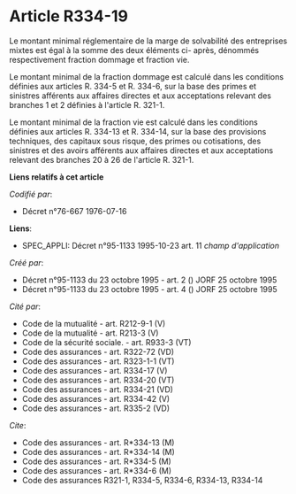 # Article R334-19

Le montant minimal réglementaire de la marge de solvabilité des entreprises mixtes est égal à la somme des deux éléments ci-
après, dénommés respectivement fraction dommage et fraction vie.

Le montant minimal de la fraction dommage est calculé dans les conditions définies aux articles R. 334-5 et R. 334-6, sur la
base des primes et sinistres afférents aux affaires directes et aux acceptations relevant des branches 1 et 2 définies à
l'article R. 321-1.

Le montant minimal de la fraction vie est calculé dans les conditions définies aux articles R. 334-13 et R. 334-14, sur la
base des provisions techniques, des capitaux sous risque, des primes ou cotisations, des sinistres et des avoirs afférents
aux affaires directes et aux acceptations relevant des branches 20 à 26 de l'article R. 321-1.

**Liens relatifs à cet article**

_Codifié par_:

  - Décret n°76-667 1976-07-16

**Liens**:

  - SPEC_APPLI: Décret n°95-1133 1995-10-23 art. 11 *champ d'application*

_Créé par_:

  - Décret n°95-1133 du 23 octobre 1995 - art. 2 () JORF 25 octobre 1995
  - Décret n°95-1133 du 23 octobre 1995 - art. 4 () JORF 25 octobre 1995

_Cité par_:

  - Code de la mutualité - art. R212-9-1 (V)
  - Code de la mutualité - art. R213-3 (V)
  - Code de la sécurité sociale. - art. R933-3 (VT)
  - Code des assurances - art. R322-72 (VD)
  - Code des assurances - art. R323-1-1 (VT)
  - Code des assurances - art. R334-17 (V)
  - Code des assurances - art. R334-20 (VT)
  - Code des assurances - art. R334-21 (VD)
  - Code des assurances - art. R334-42 (V)
  - Code des assurances - art. R335-2 (VD)

_Cite_:

  - Code des assurances - art. R*334-13 (M)
  - Code des assurances - art. R*334-14 (M)
  - Code des assurances - art. R*334-5 (M)
  - Code des assurances - art. R*334-6 (M)
  - Code des assurances R321-1, R334-5, R334-6, R334-13, R334-14
